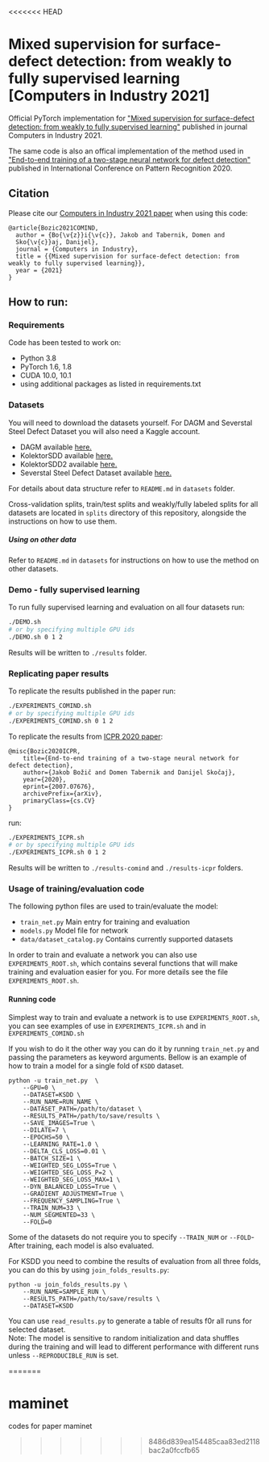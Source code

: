 <<<<<<< HEAD
# Mixed supervision for surface-defect detection: from weakly to fully supervised learning [Computers in Industry 2021]
Official PyTorch implementation for ["Mixed supervision for surface-defect detection: from weakly to fully supervised learning"](http://prints.vicos.si/publications/385) published in journal Computers in Industry 2021.

The same code is also an offical implementation of the method used in ["End-to-end training of a two-stage neural network for defect detection"](http://prints.vicos.si/publications/383) published in International Conference on Pattern Recognition 2020.

## Citation
Please cite our [Computers in Industry 2021 paper](http://prints.vicos.si/publications/385) when using this code:

```
@article{Bozic2021COMIND,
  author = {Bo{\v{z}}i{\v{c}}, Jakob and Tabernik, Domen and 
  Sko{\v{c}}aj, Danijel},
  journal = {Computers in Industry},
  title = {{Mixed supervision for surface-defect detection: from weakly to fully supervised learning}},
  year = {2021}
}
```

## How to run:

### Requirements
Code has been tested to work on:
+ Python 3.8
+ PyTorch 1.6, 1.8
+ CUDA 10.0, 10.1
+ using additional packages as listed in requirements.txt

### Datasets
You will need to download the datasets yourself. For DAGM and Severstal Steel Defect Dataset you will also need a Kaggle account.
* DAGM available [here.](https://www.kaggle.com/mhskjelvareid/dagm-2007-competition-dataset-optical-inspection)
* KolektorSDD available [here.](https://www.vicos.si/Downloads/KolektorSDD)
* KolektorSDD2 available [here.](https://www.vicos.si/Downloads/KolektorSDD2)
* Severstal Steel Defect Dataset available [here.](https://www.kaggle.com/c/severstal-steel-defect-detection/data)

For details about data structure refer to `README.md` in `datasets` folder.

Cross-validation splits, train/test splits and weakly/fully labeled splits for all datasets are located in `splits` directory of this repository, alongside the instructions on how to use them.

##### Using on other data

Refer to `README.md` in `datasets` for instructions on how to use the method on other datasets. 

### Demo - fully supervised learning

To run fully supervised learning and evaluation on all four datasets run:

```bash
./DEMO.sh
# or by specifying multiple GPU ids 
./DEMO.sh 0 1 2
```
Results will be written to `./results` folder.

### Replicating paper results

To replicate the results published in the paper run:
```bash
./EXPERIMENTS_COMIND.sh
# or by specifying multiple GPU ids 
./EXPERIMENTS_COMIND.sh 0 1 2
```
To replicate the results from [ICPR 2020 paper](http://prints.vicos.si/publications/383): 
```
@misc{Bozic2020ICPR,
    title={End-to-end training of a two-stage neural network for defect detection},
    author={Jakob Božič and Domen Tabernik and Danijel Skočaj},
    year={2020},
    eprint={2007.07676},
    archivePrefix={arXiv},
    primaryClass={cs.CV}
}
```
run:
```bash
./EXPERIMENTS_ICPR.sh
# or by specifying multiple GPU ids 
./EXPERIMENTS_ICPR.sh 0 1 2

```

Results will be written to `./results-comind` and `./results-icpr` folders.

### Usage of training/evaluation code
The following python files are used to train/evaluate the model:
+ `train_net.py` Main entry for training and evaluation
+ `models.py` Model file for network
+ `data/dataset_catalog.py` Contains currently supported datasets

In order to train and evaluate a network you can also use `EXPERIMENTS_ROOT.sh`, which contains several functions that will make training and evaluation easier for you.
For more details see the file `EXPERIMENTS_ROOT.sh`.  

#### Running code
Simplest way to train and evaluate a network is to use `EXPERIMENTS_ROOT.sh`, you can see examples of use in `EXPERIMENTS_ICPR.sh` and in `EXPERIMENTS_COMIND.sh`

If you wish to do it the other way you can do it by running `train_net.py` and passing the parameters as keyword arguments.
Bellow is an example of how to train a model for a single fold of `KSDD` dataset.

    python -u train_net.py  \
        --GPU=0 \
        --DATASET=KSDD \
        --RUN_NAME=RUN_NAME \
        --DATASET_PATH=/path/to/dataset \
        --RESULTS_PATH=/path/to/save/results \
        --SAVE_IMAGES=True \
        --DILATE=7 \
        --EPOCHS=50 \
        --LEARNING_RATE=1.0 \
        --DELTA_CLS_LOSS=0.01 \
        --BATCH_SIZE=1 \
        --WEIGHTED_SEG_LOSS=True \
        --WEIGHTED_SEG_LOSS_P=2 \
        --WEIGHTED_SEG_LOSS_MAX=1 \
        --DYN_BALANCED_LOSS=True \
        --GRADIENT_ADJUSTMENT=True \
        --FREQUENCY_SAMPLING=True \
        --TRAIN_NUM=33 \
        --NUM_SEGMENTED=33 \
        --FOLD=0

Some of the datasets do not require you to specify `--TRAIN_NUM` or `--FOLD`-
After training, each model is also evaluated.

For KSDD you need to combine the results of evaluation from all three folds, you can do this by using `join_folds_results.py`:

    python -u join_folds_results.py \
        --RUN_NAME=SAMPLE_RUN \
        --RESULTS_PATH=/path/to/save/results \
        --DATASET=KSDD 
        
You can use `read_results.py` to generate a table of results f0r all runs for selected dataset.        
Note: The model is sensitive to random initialization and data shuffles during the training and will lead to different performance with different runs unless `--REPRODUCIBLE_RUN` is set.        

=======
# maminet
codes for paper maminet
>>>>>>> 8486d839ea154485caa83ed2118bac2a0fccfb65
